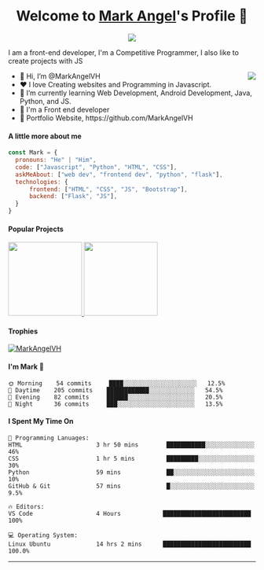 <p align="center">
  <h1 align="center">Welcome to <a href="https://github.com/MrBlueBird2">Mark Angel</a>'s Profile 👋</h1>
</p>
<p align="center">
  <a align="center" href="https://github.com/DenverCoder1/readme-typing-svg"><img src="https://readme-typing-svg.herokuapp.com?&font=IBM+Plex+Sans&color=F72EE2&size=25&lines=Welcome+to+my+GitHub+Profile!;I'm+a+Front+end+developer;I'm+a+competitive+programmer;I'm+a+web+developer" /></a>
</p>
<p>I am a front-end developer, I'm a Competitive Programmer, I also like to create projects with JS</p>
<img align="right" src="https://media.giphy.com/media/M9gbBd9nbDrOTu1Mqx/giphy.gif">
<ul>
  <li>👋 Hi, I’m @MarkAngelVH</li>
  <li>❤️ I love Creating websites and Programming in Javascript.</li>
  <li>🌱 I’m currently learning Web Development, Android Development, Java, Python, and JS.</li>
  <li>💼 I'm a Front end developer</li>
  <li>🧐 Portfolio Website, https://github.com/MarkAngelVH</li>
</ul>

#### A little more about me
```javascript
const Mark = {
  pronouns: "He" | "Him",
  code: ["Javascript", "Python", "HTML", "CSS"],
  askMeAbout: ["web dev", "frontend dev", "python", "flask"],
  technologies: {
      frontend: ["HTML", "CSS", "JS", "Bootstrap"],
      backend: ["Flask", "JS"],
  }
}
```

#### Popular Projects
<a href="https://github.com/MarkAngelVH/Traveller-Page">
  <!-- Change the `github-readme-stats.anuraghazra1.vercel.app` to `github-readme-stats.vercel.app`  -->
<img src="https://github.com/MarkAngelVH/MarkAngelVH/assets/67471197/680019d1-d7e5-400e-af8e-d95359fdae53" width="150px">
</a>    
<a href="#">
  <!-- Change the `github-readme-stats.anuraghazra1.vercel.app` to `github-readme-stats.vercel.app`  -->
  <img src="https://github.com/MarkAngelVH/MarkAngelVH/assets/67471197/4a2f5436-e894-4996-a30b-f0de9b436f88" width="150px">
</a>

#### Trophies

<p align="left"> <a href="https://github.com/ryo-ma/github-profile-trophy"><img src="https://github-profile-trophy.vercel.app/?username=MarkAngelVH&row=2&column=6&theme=onedark&column=8&no-frame=false&no-bg=false" alt="MarkAngelVH"></a></p>



#### I'm Mark 🐤
```
🌞 Morning    54 commits     ████░░░░░░░░░░░░░░░░░░░░░   12.5% 
🌆 Daytime    205 commits    ████████████░░░░░░░░░░░░░   54.5% 
🌃 Evening    82 commits     ██████░░░░░░░░░░░░░░░░░░░   20.5% 
🌙 Night      36 commits     ███░░░░░░░░░░░░░░░░░░░░░░   13.5%
```

#### I Spent My Time On
```text
💬 Programming Lanuages:
HTML                     3 hr 50 mins        ███████████░░░░░░░░░░░░░░   46% 
CSS                      1 hr 5 mins         █████████░░░░░░░░░░░░░░░░   30% 
Python                   59 mins             ██░░░░░░░░░░░░░░░░░░░░░░░   10% 
GitHub & Git             57 mins             █░░░░░░░░░░░░░░░░░░░░░░░░   9.5%

🔥 Editors:
VS Code                  4 Hours            █████████████████████████   100% 

💻 Operating System:
Linux Ubuntu             14 hrs 2 mins      █████████████████████████   100.0%
```
------
